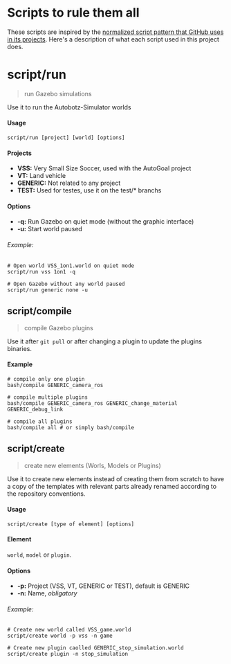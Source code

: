 # Scripts to rule them all

These scripts are inspired by the [normalized script pattern that GitHub uses in its projects](https://githubengineering.com/scripts-to-rule-them-all/).
Here's a description of what each script used in this project does.

# script/run
>  run Gazebo simulations

Use it to run the Autobotz-Simulator worlds

#### Usage
`script/run [project] [world] [options]`

#### Projects
* **VSS:** Very Small Size Soccer, used with the AutoGoal project
* **VT:** Land vehicle
* **GENERIC:** Not related to any project
* **TEST:** Used for testes, use it on the test/* branchs

#### Options
* **-q:** Run Gazebo on quiet mode (without the graphic interface)
* **-u:** Start world paused

###### Example:
```
# Open world VSS_1on1.world on quiet mode
script/run vss 1on1 -q

# Open Gazebo without any world paused
script/run generic none -u
```

## script/compile
> compile Gazebo plugins

Use it after `git pull` or after changing a plugin to update the plugins binaries.

#### Example
```
# compile only one plugin
bash/compile GENERIC_camera_ros

# compile multiple plugins
bash/compile GENERIC_camera_ros GENERIC_change_material GENERIC_debug_link

# compile all plugins
bash/compile all # or simply bash/compile
```

## script/create
> create new elements (Worls, Models or Plugins)

Use it to create new elements instead of creating them from scratch to have a copy of the templates with relevant parts already renamed according to the repository conventions.

#### Usage
`script/create [type of element] [options]`

#### Element
`world`, `model` or `plugin`.

#### Options
* **-p:** Project (VSS, VT, GENERIC or TEST), default is GENERIC
* **-n:** Name, *obligatory*

###### Example:
```
# Create new world called VSS_game.world
script/create world -p vss -n game

# Create new plugin caolled GENERIC_stop_simulation.world
script/create plugin -n stop_simulation
```
